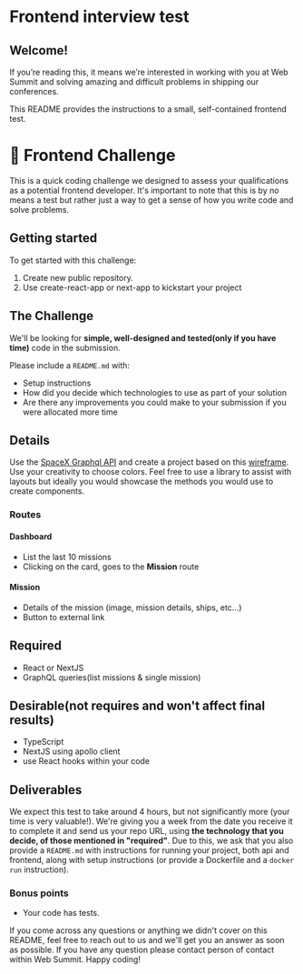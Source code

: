 # Frontend interview test

## Welcome!
If you’re reading this, it means we’re interested in working with you at Web Summit and solving amazing and difficult problems in shipping our conferences.

This README provides the instructions to a small, self-contained frontend test.

# 🚀 Frontend Challenge
This is a quick coding challenge we designed to assess your qualifications as a potential frontend developer. It's important to note that this is by no means a test but rather just a way to get a sense of how you write code and solve problems.

## Getting started
To get started with this challenge: 
1) Create new public repository.
2) Use create-react-app or next-app to kickstart your project

## The Challenge
We'll be looking for **simple, well-designed and tested(only if you have time)** code in the submission.

Please include a ``README.md`` with:
- Setup instructions
- How did you decide which technologies to use as part of your solution
- Are there any improvements you could make to your submission if you were allocated more time

## Details
Use the [SpaceX Graphql API](https://api.spacex.land/graphql/) and create a project based on this [wireframe](https://bit.ly/2SwvPSP). Use your creativity to choose colors. Feel free to use a library to assist with layouts but ideally you would showcase the methods you would use to create components.

### Routes
#### Dashboard
- List the last 10 missions
- Clicking on the card, goes to the **Mission** route

#### Mission
- Details of the mission (image, mission details, ships, etc...)
- Button to external link

## Required
- React or NextJS
- GraphQL queries(list missions & single mission)

## Desirable(not requires and won't affect final results)
- TypeScript
- NextJS using apollo client
- use React hooks within your code

## Deliverables
We expect this test to take around 4 hours, but not significantly more (your time is very valuable!). We're giving you a week from the date you receive it to complete it and send us your repo URL, using **the technology that you decide, of those mentioned in "required"**. Due to this, we ask that you also provide a `README.md` with instructions for running your project, both api and frontend, along with setup instructions (or provide a Dockerfile and a `docker run` instruction).

### Bonus points
- Your code has tests.

If you come across any questions or anything we didn't cover on this README, feel free to reach out to us and we'll get you an answer as soon as possible.
If you have any question please contact person of contact within Web Summit.
Happy coding!
